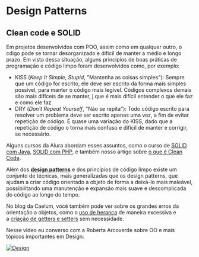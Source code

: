 # Design Patterns

## Clean code e SOLID

Em projetos desenvolvidos com POO, assim como em qualquer outro, o cdigo pode se tornar desorganizado e dificil de manter a médio e longo prazo. Em vista dessa situação, alguns princípios de boas práticas de programação e código limpo foram desenvolvidos como, por exemplo:

- KISS (*Keep It Simple, Stupid*, "Mantenha as coisas simples"): Sempre que um código for escrito, ele deve ser escrito da forma mais simples possível, para manter o código mais legível. Códigos complexos demais são mais difíceis de se manter, j que é mais difícil entender o que ele faz e como ele faz.
- DRY (*Don't Repeat Yourself*, "Não se repita"): Todo código escrito para resolver um problema deve ser escrito apenas uma vez, a fim de evitar repetição de código. É quase uma variação do KISS, dado que a repetição de código o torna mais confuso e difícil de manter e corrigir, se necessário.

Alguns cursos da Alura abordam esses assuntos, como o curso de [SOLID com Java](https://www.alura.com.br/curso-online-orientacao-a-objetos-avancada-e-principios-solid), [SOLID com PHP](https://www.alura.com.br/curso-online-solid-php-principios-orientacao-a-objetos), e também nosso artigo sobre [o que é Clean Code](https://www.alura.com.br/artigos/o-que-e-clean-code).

Além dos **[design patterns](https://www.alura.com.br/curso-online-introducao-design-patterns-java)** e dos princípios de código limpo existe um conjunto de técnicas, mais generalizadas que os design patterns, que ajudam a criar código orientado a objeto de forma a deixá-lo mais maleável, possibilitando uma manutenção e expansão mais suave e descomplicada do código ao longo do tempo.

No blog da Caelum, você também pode ver sobre os grandes erros da orientação a objetos, como o [uso de herança](https://www.alura.com.br/artigos/como-nao-aprender-orientacao-a-objetos-heranca/) de maneira excessiva e a [criação de getters e setters](https://www.alura.com.br/artigos/nao-aprender-oo-getters-e-setters/) sem necessidade.

Nesse video eu converso com a Roberta Arcoverde sobre OO e mais tópicos importantes em Design:

[![Design](https://img.youtube.com/vi/jpuJ1qrluoU/hqdefault.jpg)](https://www.youtube.com/watch?v=jpuJ1qrluoU&t=4s)
